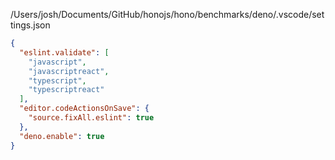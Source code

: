 /Users/josh/Documents/GitHub/honojs/hono/benchmarks/deno/.vscode/settings.json
```json
{
  "eslint.validate": [
    "javascript",
    "javascriptreact",
    "typescript",
    "typescriptreact"
  ],
  "editor.codeActionsOnSave": {
    "source.fixAll.eslint": true
  },
  "deno.enable": true
}
```
